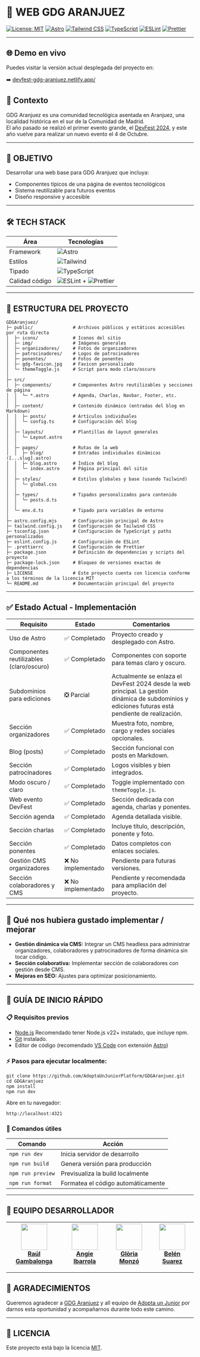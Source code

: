 # 🌟 WEB GDG ARANJUEZ

[![License: MIT](https://img.shields.io/badge/License-MIT-yellow.svg)](https://opensource.org/licenses/MIT)
[![Astro](https://img.shields.io/badge/Astro-5.8.1-FF5D01?logo=astro)](https://astro.build)
[![Tailwind CSS](https://img.shields.io/badge/Tailwind_CSS-4.1.8-06B6D4?logo=tailwindcss)](https://tailwindcss.com)
[![TypeScript](https://img.shields.io/badge/TypeScript-5.8.3-3178C6?logo=typescript)](https://www.typescriptlang.org/)
[![ESLint](https://img.shields.io/badge/ESLint-9.27.0-4B32C3?logo=eslint)](https://eslint.org/)
[![Prettier](https://img.shields.io/badge/Prettier-3.5.3-F7B93E?logo=prettier)](https://prettier.io/)

---

## 🌐 Demo en vivo

Puedes visitar la versión actual desplegada del proyecto en:

➡️ [devfest-gdg-aranjuez.netlify.app/](https://devfest-gdg-aranjuez.netlify.app/)

## 📖 Contexto

GDG Aranjuez es una comunidad tecnológica asentada en Aranjuez, una localidad histórica en el sur de la Comunidad de Madrid.  
El año pasado se realizó el primer evento grande, el [DevFest 2024](https://devfest-2024-aranjuez.vercel.app/), y este año vuelve para realizar un nuevo evento el 4 de Octubre.

---

## 🎯 OBJETIVO

Desarrollar una web base para GDG Aranjuez que incluya:

- Componentes típicos de una página de eventos tecnológicos
- Sistema reutilizable para futuros eventos
- Diseño responsive y accesible

---

## 🛠 TECH STACK

| Área           | Tecnologías                                                                                                                                              |
| -------------- | -------------------------------------------------------------------------------------------------------------------------------------------------------- |
| Framework      | ![Astro](https://img.shields.io/badge/Astro-5.8.1-FF5D01?logo=astro)                                                                                     |
| Estilos        | ![Tailwind](https://img.shields.io/badge/Tailwind_CSS-4.1.8-06B6D4?logo=tailwindcss)                                                                     |
| Tipado         | ![TypeScript](https://img.shields.io/badge/TypeScript-5.8.3-3178C6?logo=typescript)                                                                      |
| Calidad código | ![ESLint](https://img.shields.io/badge/ESLint-9.27.0-4B32C3?logo=eslint) + ![Prettier](https://img.shields.io/badge/Prettier-3.5.3-F7B93E?logo=prettier) |

---

## 📂 ESTRUCTURA DEL PROYECTO

```
GDGAranjuez/
├─ public/               # Archivos públicos y estáticos accesibles por ruta directa
│  ├─ icons/             # Iconos del sitio
│  ├─ img/               # Imágenes generales
│  ├─ organizadores/     # Fotos de organizadores
│  ├─ patrocinadores/    # Logos de patrocinadores
│  ├─ ponentes/          # Fotos de ponentes
│  ├─ gdg-favicon.jpg    # Favicon personalizado
│  └─ themeToggle.js     # Script para modo claro/oscuro
│
├─ src/
│  ├─ components/        # Componentes Astro reutilizables y secciones de página
│  │  └─ *.astro         # Agenda, Charlas, Navbar, Footer, etc.
│  │
│  ├─ content/           # Contenido dinámico (entradas del blog en Markdown)
│  │  ├─ posts/          # Artículos individuales
│  │  └─ config.ts       # Configuración del blog
│  │
│  ├─ layouts/           # Plantillas de layout generales
│  │  └─ Layout.astro
│  │
│  ├─ pages/             # Rutas de la web
│  │  ├─ blog/           # Entradas individuales dinámicas ([...slug].astro)
│  │  ├─ blog.astro      # Índice del blog
│  │  └─ index.astro     # Página principal del sitio
│  │
│  ├─ styles/            # Estilos globales y base (usando Tailwind)
│  │  └─ global.css
│  │
│  ├─ types/             # Tipados personalizados para contenido
│  │  └─ posts.d.ts
│  │
│  └─ env.d.ts           # Tipado para variables de entorno
│
├─ astro.config.mjs      # Configuración principal de Astro
├─ tailwind.config.js    # Configuración de Tailwind CSS
├─ tsconfig.json         # Configuración de TypeScript y paths personalizados
├─ eslint.config.js      # Configuración de ESLint
├─ .prettierrc           # Configuración de Prettier
├─ package.json          # Definición de dependencias y scripts del proyecto
├─ package-lock.json     # Bloqueo de versiones exactas de dependencias
├─ LICENSE               # Este proyecto cuenta con licencia conforme a los términos de la licencia MIT
└─ README.md             # Documentación principal del proyecto
```

---

## ✅ Estado Actual - Implementación

| Requisito                                | Estado             | Comentarios                                                                                                                                         |
| ---------------------------------------- | ------------------ | --------------------------------------------------------------------------------------------------------------------------------------------------- |
| Uso de Astro                             | ✅ Completado      | Proyecto creado y desplegado con Astro.                                                                                                             |
| Componentes reutilizables (claro/oscuro) | ✅ Completado      | Componentes con soporte para temas claro y oscuro.                                                                                                  |
| Subdominios para ediciones               | ❎ Parcial         | Actualmente se enlaza el DevFest 2024 desde la web principal. La gestión dinámica de subdominios y ediciones futuras está pendiente de realización. |
| Sección organizadores                    | ✅ Completado      | Muestra foto, nombre, cargo y redes sociales opcionales.                                                                                            |
| Blog (posts)                             | ✅ Completado      | Sección funcional con posts en Markdown.                                                                                                            |
| Sección patrocinadores                   | ✅ Completado      | Logos visibles y bien integrados.                                                                                                                   |
| Modo oscuro / claro                      | ✅ Completado      | Toggle implementado con `themeToggle.js`.                                                                                                           |
| Web evento DevFest                       | ✅ Completado      | Sección dedicada con agenda, charlas y ponentes.                                                                                                    |
| Sección agenda                           | ✅ Completado      | Agenda detallada visible.                                                                                                                           |
| Sección charlas                          | ✅ Completado      | Incluye título, descripción, ponente y foto.                                                                                                        |
| Sección ponentes                         | ✅ Completado      | Datos completos con enlaces sociales.                                                                                                               |
| Gestión CMS organizadores                | ❌ No implementado | Pendiente para futuras versiones.                                                                                                                   |
| Sección colaboradores y CMS              | ❌ No implementado | Pendiente y recomendada para ampliación del proyecto.                                                                                               |

---

## 🚀 Qué nos hubiera gustado implementar / mejorar

- **Gestión dinámica vía CMS:** Integrar un CMS headless para administrar organizadores, colaboradores y patrocinadores de forma dinámica sin tocar código.
- **Sección colaborativa:** Implementar sección de colaboradores con gestión desde CMS.
- **Mejoras en SEO:** Ajustes para optimizar posicionamiento.

---

## 🚀 GUÍA DE INICIO RÁPIDO

### 📋 Requisitos previos

- [Node.js](https://nodejs.org/) Recomendado tener Node.js v22+ instalado, que incluye npm.
- [Git](https://git-scm.com/) instalado.
- Editor de código (recomendado [VS Code](https://code.visualstudio.com/) con extensión [Astro](https://marketplace.visualstudio.com/items?itemName=astro-build.astro-vscode))

### ⚡ Pasos para ejecutar localmente:

```
git clone https://github.com/AdoptaUnJuniorPlatform/GDGAranjuez.git
cd GDGAranjuez
npm install
npm run dev
```

Abre en tu navegador:

```
http://localhost:4321
```

### 🔧 Comandos útiles

| Comando           | Acción                             |
| ----------------- | ---------------------------------- |
| `npm run dev`     | Inicia servidor de desarrollo      |
| `npm run build`   | Genera versión para producción     |
| `npm run preview` | Previsualiza la build localmente   |
| `npm run format`  | Formatea el código automáticamente |

---

## 👥 EQUIPO DESARROLLADOR

| [<img src="https://github.com/RaulGamBalonga.png" width=70><br>Raúl Gambalonga](https://github.com/RaulGamBalonga) | [<img src="https://github.com/AngieMiv.png" width=70><br>Angie Ibarrola](https://github.com/AngieMiv) | [<img src="https://github.com/Aredhel269.png" width=70><br>Glòria Monzó](https://github.com/Aredhel269) | [<img src="https://github.com/belensuarez477.png" width=70><br>Belén Suarez](https://github.com/belensuarez477) |
| ------------------------------------------------------------------------------------------------------------------ | ----------------------------------------------------------------------------------------------------- | ------------------------------------------------------------------------------------------------------- | --------------------------------------------------------------------------------------------------------------- |

---

## 🤝 AGRADECIMIENTOS

Queremos agradecer a [GDG Aranjuez](https://gdg.community.dev/gdg-aranjuez/) y all equipo de [Adopta un Junior](https://adoptaunjunior.es) por darnos esta oportunidad y acompañarnos durante todo este camino.

---

## 📝 LICENCIA

Este proyecto está bajo la licencia [MIT](LICENSE).
